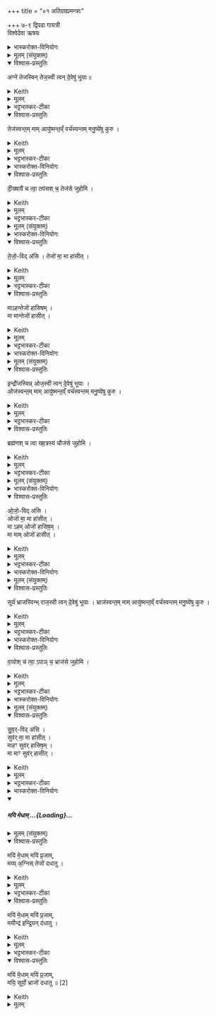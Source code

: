 +++
title = "०१ अतिग्राह्यमन्त्राः"

+++
७-९ द्विपदा गायत्री  
विश्वेदेवा ऋषयः  

<details><summary>भास्करोक्त-विनियोगः</summary>

1अथातिग्राह्यमाणम् आग्नेयगृहीतं होष्यन्न् अवेक्षते - अग्ने तेजस्विन्निति ॥ 
</details>
<details><summary>मूलम् (संयुक्तम्)</summary>

अग्ने॑ तेजस्विन्तेज॒स्वी त्वन्दे॒वेषु॑ भूया॒स्तेज॑स्वन्त॒म्मामायु॑ष्मन्त॒व्ँवर्च॑स्वन्तम्मनु॒ष्ये॑षु कुरु
</details>
<details open><summary>विश्वास-प्रस्तुतिः</summary>

अग्ने॑ तेजस्विन् तेज॒स्वी त्वन् दे॒वेषु॑ भूयाः॥
</details>
<details><summary>Keith</summary>

O Agni, brilliant, be thou brilliant among the gods; 
</details>
<details><summary>मूलम्</summary>

अग्ने॑ तेजस्विन्तेज॒स्वी त्वन्दे॒वेषु॑ भूयाः
</details>
<details><summary>भट्टभास्कर-टीका</summary>

हे अग्ने तेजस्विन् अतिशयेन दीप्तिमन् त्वं देवेषु मध्ये एवं सर्वदा तेजस्वी भूयाः भक्त्यतिशयेन विच्छेदभीरुरिवाशास्ते ।
</details>
<details open><summary>विश्वास-प्रस्तुतिः</summary>

तेज॑स्वन्त॒म् माम् आयु॑ष्मन्त॒व्ँ वर्च॑स्वन्तम् मनु॒ष्ये॑षु कुरु ।  
</details>
<details><summary>Keith</summary>

make me brilliant, of long life, radiant among men; 
</details>
<details><summary>मूलम्</summary>

तेज॑स्वन्त॒म्मामायु॑ष्मन्त॒व्ँवर्च॑स्वन्तम्मनु॒ष्ये॑षु कुरु ।  
</details>
<details><summary>भट्टभास्कर-टीका</summary>

मामपि मनुष्येषु मध्ये तेजस्वन्तं अन्येभ्योधिकदीप्तिमन्तं आयुष्मन्तं दीर्घायुषं अन्येभ्योपि वाऽधिकमन्नवन्तं वर्चस्वन्तम् महाबलं महान्तं वा कुरु ॥
</details>
<details><summary>भास्करोक्त-विनियोगः</summary>

2जुहोति - 
</details>
<details open><summary>विश्वास-प्रस्तुतिः</summary>

दी॒ख्षायै॑ च त्वा॒ तप॑सश् च॒ तेज॑से जुहोमि ।
</details>
<details><summary>Keith</summary>

for the brilliance of consecration and of penance do I offer to thee.
</details>
<details><summary>मूलम्</summary>

दी॒ख्षायै॑ च त्वा॒ तप॑सश्च॒ तेज॑से जुहोमि ।
</details>
<details><summary>भट्टभास्कर-टीका</summary>

दीक्षायै दीक्षायास्तपस उपवासादेश्च सकाशात् यत्तेज उत्पद्यते तन्मे भूयादिति त्वां जुहोमि ॥
</details>
<details><summary>मूलम् (संयुक्तम्)</summary>

तेजो॒विद॑सि॒ तेजो॑ मा॒ मा हा॑सी॒न्माऽहन्तेजो॑ हासिष॒म्मा मान्तेजो॑ हासीत्
</details>
<details><summary>भास्करोक्त-विनियोगः</summary>

3हुत्वा वाचयति - तेजोविदसीति ॥ 
</details>
<details open><summary>विश्वास-प्रस्तुतिः</summary>

ते॒जो॒-विद् अ॑सि ।
तेजो॑ मा॒ मा हा॑सीत्  ।  
</details>
<details><summary>Keith</summary>

Thou dost win brilliance; may brilliance forsake me not, 
</details>
<details><summary>मूलम्</summary>

ते॒जो॒विद॑सि ।
तेजो॑ मा॒ मा हा॑सीत्  ।  
</details>
<details><summary>भट्टभास्कर-टीका</summary>

तेजसो वेत्ता लब्धा लम्भयिता वा त्वमसि, त्वंर्त्संबन्धात् मां तेजो मा हासीत् मा त्याक्षीत् । जहातेः लुङि 'यमरमनमातां सक्च' इति सगिटौ ।
</details>
<details open><summary>विश्वास-प्रस्तुतिः</summary>

माऽहन्तेजो॑ हासिषम् ।  
मा मान्तेजो॑ हासीत् ।  
</details>
<details><summary>Keith</summary>

may I forsake not brilliance, may brilliance forsake me not.
</details>
<details><summary>मूलम्</summary>

माऽहन्तेजो॑ हासिषम् ।  
मा मान्तेजो॑ हासीत् ।  
</details>
<details><summary>भट्टभास्कर-टीका</summary>

इदानीं तद्-अहानं द्वेधा प्रार्थयते - माऽहमिति । तेजः तेजोविषया जिहासा मम मा भूत्, तेजसोपि मद्विषया जिहासा मा भूदिति ॥
</details>
<details><summary>भास्करोक्त-विनियोगः</summary>

4ऐन्द्रमवेक्षते - इन्द्रेति ॥ 
</details>
<details><summary>मूलम् (संयुक्तम्)</summary>

इन्द्रौ॑जस्विन्नोज॒स्वी त्वन्दे॒वेषु॑ भूया॒ ओज॑स्वन्त॒म्मामायु॑ष्मन्त॒व्ँवर्च॑स्वन्तम्मनु॒ष्ये॑ष
</details>
<details open><summary>विश्वास-प्रस्तुतिः</summary>

इन्द्रौ॑जस्विन्न् ओज॒स्वी त्वन् दे॒वेषु॑ भूयाः ।  
ओज॑स्वन्त॒म् माम् आयु॑ष्मन्त॒व्ँ वर्च॑स्वन्तम् मनु॒ष्ये॑षु कुरु ।  
</details>
<details><summary>Keith</summary>

O Indra, full of force, be thou full of force among the gods, make me full of force, of long life, radiant among men; for 
</details>
<details><summary>मूलम्</summary>

इन्द्रौ॑जस्विन्नोज॒स्वी त्वन्दे॒वेषु॑ भूयाः ।  
ओज॑स्वन्त॒म्मामायु॑ष्मन्त॒व्ँवर्च॑स्वन्तम् मनु॒ष्ये॑षु कुरु ।  
</details>
<details><summary>भट्टभास्कर-टीका</summary>

ओजो बलम् । गतमन्यत् ॥
</details>
<details open><summary>विश्वास-प्रस्तुतिः</summary>

ब्रह्म॑णश् च त्वा ख्ष॒त्रस्य॑ चौज॑से जुहोमि ।  
</details>
<details><summary>Keith</summary>

the force of the Brahmanhood and royalty [1] do I offer to thee.
</details>
<details><summary>मूलम्</summary>

ब्रह्म॑णश्च त्वा ख्ष॒त्रस्य॑ चौज॑से जुहोमि ।  
</details>
<details><summary>भट्टभास्कर-टीका</summary>

5जुहोति - ब्रह्मण इति ॥ ब्रह्मभिः क्षत्रैश्च यदोज उतद्यते तन्मे भूयादिति त्वां जुहोमि ॥
</details>
<details><summary>मूलम् (संयुक्तम्)</summary>

ओजो॒विद॒स्योजो॑ मा॒ मा हा॑सी॒न्माहमोजो॑ हासिष॒म्मा मामोजो॑ हासी॒त्
</details>
<details><summary>भास्करोक्त-विनियोगः</summary>

6हुत्वा वाचयति - 
</details>
<details open><summary>विश्वास-प्रस्तुतिः</summary>

ओ॒जो॒-विद् अ॑सि ।  
ओजो॑ मा॒ मा हा॑सीत् ।  
मा ऽहम् ओजो॑ हासिष॒म् ।  
मा माम् ओजो॑ हासीत् ।  
</details>
<details><summary>Keith</summary>

Thou dost win force; may force forsake me not, may I forsake not force, may force forsake me not.
</details>
<details><summary>मूलम्</summary>

ओ॒जो॒विद॑सि ।  
ओजो॑ मा॒ मा हा॑सीत् ।  
माहमोजो॑ हासिष॒म् ।  
मा मामोजो॑ हासीत् ।  
</details>
<details><summary>भट्टभास्कर-टीका</summary>

ओजोविदिति ॥ गतम् ॥
</details>
<details><summary>भास्करोक्त-विनियोगः</summary>

7अथ सौर्यमवेक्षते - सूर्य इति ॥ 
</details>
<details><summary>मूलम् (संयुक्तम्)</summary>

सूर्य॑ भ्राजस्विन्भ्राज॒स्वी त्वन्दे॒वेषु॑ भूया॒ भ्राज॑स्वन्त॒म् मामायु॑ष्मन्त॒व्ँवर्च॑स्वन्तम्मनु॒ष्ये॑षु कुरु
</details>
<details open><summary>विश्वास-प्रस्तुतिः</summary>

सूर्य॑ भ्राजस्विन्भ् राज॒स्वी त्वन् दे॒वेषु॑ भूयाः ।
भ्राज॑स्वन्त॒म् माम् आयु॑ष्मन्त॒व्ँ वर्च॑स्वन्तम् मनु॒ष्ये॑षु कुरु ।  
</details>
<details><summary>Keith</summary>

O sun, blazing, be thou blazing among the gods; make me blazing, of long life, radiant among men; 
</details>
<details><summary>मूलम्</summary>

सूर्य॑ भ्राजस्विन्भ्राज॒स्वी त्वन्दे॒वेषु॑ भूयाः ।
भ्राज॑स्वन्त॒म् मामायु॑ष्मन्त॒व्ँवर्च॑स्वन्तम्मनु॒ष्ये॑षु कुरु ।  
</details>
<details><summary>भट्टभास्कर-टीका</summary>

भ्राजो दीप्तिः समानमन्यत् ॥
</details>
<details><summary>भास्करोक्त-विनियोगः</summary>

8जुहोति - वायोरिति ॥ 
</details>
<details open><summary>विश्वास-प्रस्तुतिः</summary>

वा॒योश् च॑ त्वा॒ ऽपाञ् च॒ भ्राज॑से जुहोमि ।
</details>
<details><summary>Keith</summary>

for the blazing of the wind and of the waters do I offer to thee.
</details>
<details><summary>मूलम्</summary>

वा॒योश्च॑ त्वा॒ऽपाञ्च॒ भ्राज॑से जुहोमि ।
</details>
<details><summary>भट्टभास्कर-टीका</summary>

वायुना अद्भिश्च यद्वाजस्संपद्यते तन्मे भूयादिति त्वां जुहोमि ॥
</details>
<details><summary>भास्करोक्त-विनियोगः</summary>

9हुत्वा वाचयति - सुवर्विदिति ॥ 
</details>
<details><summary>मूलम् (संयुक्तम्)</summary>

सुव॒र्विद॑सि॒ सुव॑र्मा॒ मा हा॑सी॒न्माहꣳ सुव॑र्हासिष॒म्मा माꣳ सुव॑र्हासीत् ।  
</details>
<details open><summary>विश्वास-प्रस्तुतिः</summary>

सु॒व॒र्-विद् अ॑सि ।  
सुव॑र् मा॒ मा हा॑सीत्  ।  
माहꣳ सुव॑र् हासिष॒म् ।  
मा माꣳ सुव॑र् हासीत् ।  
</details>
<details><summary>Keith</summary>

Thou dost win the light; may the light forsake me not, may I not forsake the light, may the light forsake me not.
</details>
<details><summary>मूलम्</summary>

सु॒व॒र्विद॑सि ।  
सुव॑र्मा॒ मा हा॑सीत्  ।  
माहꣳ सुव॑र्हासिष॒म् ।  
मा माꣳ सुव॑र्हासीत् ।  
</details>
<details><summary>भट्टभास्कर-टीका</summary>

गतम् । सुवः स्वर्गम् ॥
</details>
<details><summary>भास्करोक्त-विनियोगः</summary>

10-12त्रयाणां क्रमेण भक्षमन्त्राः - मयि मेधामित्याद्याः ॥ 
</details>
<div class="js_include" includetitle="false" newlevelforh1="5" unfilled url="/vedAH_yajuH/taittirIyam/sArasvata-vibhAgaH/saMhitA/yajuH/sarva-prastutiH/3/3/01_atigrAhyamantrAH/mayi_medhAm.md">
<details open><summary><h5>मयि मेधाम् ...{Loading}...</h5></summary>
<details><summary>मूलम् (संयुक्तम्)</summary>

मयि॑ मे॒धाम्मयि॑ प्र॒जाम्मय्य॒ग्निस्तेजो॑ दधातु॒ मयि॑ मे॒धाम्मयि॑ प्र॒जाम्मयीन्द्र॑ इन्द्रि॒यन्द॑धातु॒ मयि॑ मे॒धाम्मयि॑ प्र॒जाम्मयि॒ सूर्यो॒ भ्राजो॑ दधातु ॥ [2]  
</details>
<details open><summary>विश्वास-प्रस्तुतिः</summary>

मयि॑ मे॒धाम् मयि॑ प्र॒जाम्,  
मय्य् अ॒ग्निस् तेजो॑ दधातु ।  
</details>
<details><summary>Keith</summary>

On me wisdom, on me offspring, on me brilliance may Agni bestow;  
</details>
<details><summary>मूलम्</summary>

मयि॑ मे॒धाम्मयि॑ प्र॒जाम्मय्य॒ग्निस्तेजो॑ दधातु ।  
</details>
<details><summary>भट्टभास्कर-टीका</summary>

मेधा ग्रन्थार्थधारणसामर्थ्यम् ।  
प्रजा पुत्रादिः ।  

</details>
<details open><summary>विश्वास-प्रस्तुतिः</summary>

मयि॑ मे॒धाम् मयि॑ प्र॒जाम्,  
मयीन्द्र॑ इन्द्रि॒यन् द॑धातु ।  
</details>
<details><summary>Keith</summary>

on me wisdom, on me offspring, on me power may Indra bestow;  

</details>
<details><summary>मूलम्</summary>

मयि॑ मे॒धाम्मयि॑ प्र॒जाम्मयीन्द्र॑ इन्द्रि॒यन्द॑धातु ।  
</details>
<details><summary>भट्टभास्कर-टीका</summary>

इन्द्रियं चक्षुरादिशक्तिः ।  
दधातु स्थापयतु । गतमन्यत् ॥

इति तृतीये तृतीये प्रथमोनुवाकः ॥  
</details>
<details open><summary>विश्वास-प्रस्तुतिः</summary>

मयि॑ मे॒धाम् मयि॑ प्र॒जाम्,  
मयि॒ सूर्यो॒ भ्राजो॑ दधातु  ॥ [2]  
</details>
<details><summary>Keith</summary>

on me wisdom, on me offspring, on me blazing may Surya bestow.
</details>
<details><summary>मूलम्</summary>

मयि॑ मे॒धाम्मयि॑ प्र॒जाम्मयि॒ सूर्यो॒ भ्राजो॑ दधातु  ॥ [2]  
</details>
</details>
</div>
